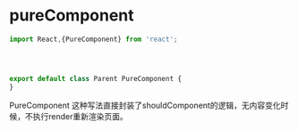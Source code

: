 # pureComponent
```js
import React,{PureComponent} from 'react';




export default class Parent PureComponent {
}
```


PureComponent 这种写法直接封装了shouldComponent的逻辑，无内容变化时候，不执行render重新渲染页面。